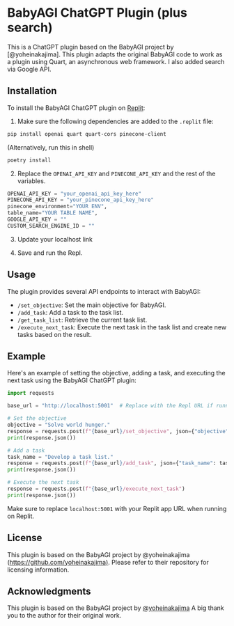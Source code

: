 # BabyAGI ChatGPT Plugin (plus search)

This is a ChatGPT plugin based on the BabyAGI project by [@yoheinakajima]. This plugin adapts the original BabyAGI code to work as a plugin using Quart, an asynchronous web framework. I also added search via Google API. 

## Installation

To install the BabyAGI ChatGPT plugin on [Replit](https://replit.com/):

1. Make sure the following dependencies are added to the `.replit` file:

```bash
pip install openai quart quart-cors pinecone-client
```

(Alternatively, run this in shell)
```bash
poetry install
```

2. Replace the `OPENAI_API_KEY` and `PINECONE_API_KEY` and the rest of the variables.

```python
OPENAI_API_KEY = "your_openai_api_key_here"
PINECONE_API_KEY = "your_pinecone_api_key_here"
pinecone_environment="YOUR ENV",
table_name="YOUR TABLE NAME",
GOOGLE_API_KEY = ""
CUSTOM_SEARCH_ENGINE_ID = ""
```

3. Update your localhost link

4. Save and run the Repl.

## Usage

The plugin provides several API endpoints to interact with BabyAGI:

- `/set_objective`: Set the main objective for BabyAGI.
- `/add_task`: Add a task to the task list.
- `/get_task_list`: Retrieve the current task list.
- `/execute_next_task`: Execute the next task in the task list and create new tasks based on the result.


## Example

Here's an example of setting the objective, adding a task, and executing the next task using the BabyAGI ChatGPT plugin:

```python
import requests

base_url = "http://localhost:5001"  # Replace with the Repl URL if running on Replit

# Set the objective
objective = "Solve world hunger."
response = requests.post(f"{base_url}/set_objective", json={"objective": objective})
print(response.json())

# Add a task
task_name = "Develop a task list."
response = requests.post(f"{base_url}/add_task", json={"task_name": task_name})
print(response.json())

# Execute the next task
response = requests.post(f"{base_url}/execute_next_task")
print(response.json())
```

Make sure to replace `localhost:5001` with your Replit app URL when running on Replit.

## License

This plugin is based on the BabyAGI project by @yoheinakajima
([https://github.com/yoheinakajima)](https://github.com/yoheinakajima). Please refer to their repository for licensing information.

## Acknowledgments

This plugin is based on the BabyAGI project by [@yoheinakajima]([https://github.com/yoheinakajima)
A big thank you to the author for their original work.
